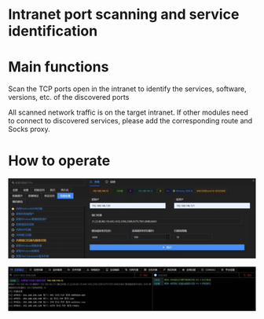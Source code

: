 # Intranet port scanning and service identification

# Main functions

Scan the TCP ports open in the intranet to identify the services, software, versions, etc. of the discovered ports

All scanned network traffic is on the target intranet. If other modules need to connect to discovered services, please add the corresponding route and Socks proxy.

# How to operate

![1624006000678-a9611568-1ee6-4fd7-9950-304b1ec64af5.webp](./img/s2kFI-yYTOtPnlns/1624006000678-a9611568-1ee6-4fd7-9950-304b1ec64af5-030369.webp)

![1624006053110-fd0bb701-16f1-4d4a-9831-2f63b422d2ec.webp](./img/s2kFI-yYTOtPnlns/1624006053110-fd0bb701-16f1-4d4a-9831-2f63b422d2ec-012798.webp)


